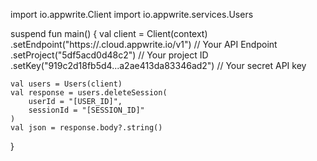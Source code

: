 import io.appwrite.Client
import io.appwrite.services.Users

suspend fun main() {
    val client = Client(context)
      .setEndpoint("https://<REGION>.cloud.appwrite.io/v1") // Your API Endpoint
      .setProject("5df5acd0d48c2") // Your project ID
      .setKey("919c2d18fb5d4...a2ae413da83346ad2") // Your secret API key

    val users = Users(client)
    val response = users.deleteSession(
        userId = "[USER_ID]",
        sessionId = "[SESSION_ID]"
    )
    val json = response.body?.string()
}